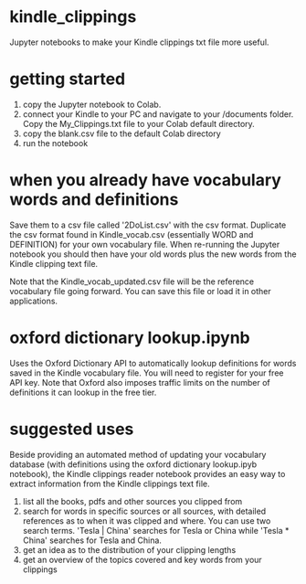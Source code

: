 # kindle_clippings
Jupyter notebooks to make your Kindle clippings txt file more useful.

# getting started
1. copy the Jupyter notebook to Colab.
2. connect your Kindle to your PC and navigate to your /documents folder. Copy the My_Clippings.txt file to your Colab default directory.
3. copy the blank.csv file to the default Colab directory
4. run the notebook

# when you already have vocabulary words and definitions
Save them to a csv file called '2DoList.csv' with the csv format. Duplicate the csv format found in Kindle_vocab.csv (essentially WORD and DEFINITION) for your own vocabulary file. When re-running the Jupyter notebook you should then have your old words plus the new words from the Kindle clipping text file.

Note that the Kindle_vocab_updated.csv file will be the reference vocabulary file going forward. You can save this file or load it in other applications.

# oxford dictionary lookup.ipynb
Uses the Oxford Dictionary API to automatically lookup definitions for words saved in the Kindle vocabulary file. You will need to register for your free API key. Note that Oxford also imposes traffic limits on the number of definitions it can lookup in the free tier.

# suggested uses
Beside providing an automated method of updating your vocabulary database (with definitions using the oxford dictionary lookup.ipyb notebook), the Kindle clippings reader notebook provides an easy way to extract information from the Kindle clippings text file.
1. list all the books, pdfs and other sources you clipped from
2. search for words in specific sources or all sources, with detailed references as to when it was clipped and where. You can use two search terms. 'Tesla | China' searches for Tesla or China while 'Tesla * China' searches for Tesla and China.
3. get an idea as to the distribution of your clipping lengths
4. get an overview of the topics covered and key words from your clippings
